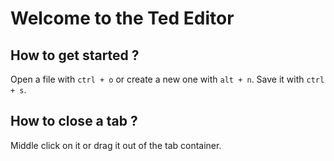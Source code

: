
# Welcome to the Ted Editor

## How to get started ?
Open a file with `ctrl + o` or create a new one with `alt + n`.
Save it with `ctrl + s`.

## How to close a tab ?
Middle click on it or drag it out of the tab container.
